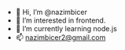 - 👋 Hi, I’m @nazimbicer
- 👀 I’m interested in frontend.
- 🌱 I’m currently learning node.js
- 📫 nazimbicer2@gmail.com

<!---
nazimbicer/nazimbicer is a ✨ special ✨ repository because its `README.md` (this file) appears on your GitHub profile.
You can click the Preview link to take a look at your changes.
--->
